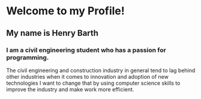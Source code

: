 # Welcome to my Profile!
## My name is Henry Barth

### I am a civil engineering student who has a passion for programming.
The civil engineering and construction industry in general tend to lag behind other industries when it comes to innovation and adoption of new technologies
I want to change that by using computer science skills to improve the industry and make work more efficient.


<!--
**HDavidBarth/HDavidBarth** is a ✨ _special_ ✨ repository because its `README.md` (this file) appears on your GitHub profile.

Here are some ideas to get you started:

- 🔭 I’m currently working on ...
- 🌱 I’m currently learning ...
- 👯 I’m looking to collaborate on ...
- 🤔 I’m looking for help with ...
- 💬 Ask me about ...
- 📫 How to reach me: ...
- 😄 Pronouns: ...
- ⚡ Fun fact: ...
-->
